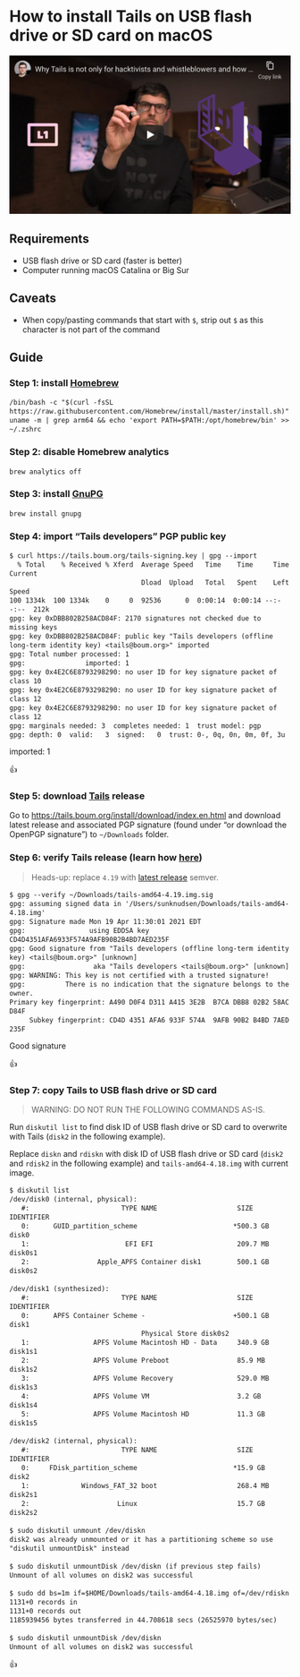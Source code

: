 <!--
Title: How to install Tails on USB flash drive or SD card on macOS
Description: Learn how to install Tails on USB flash drive or SD card on macOS.
Author: Sun Knudsen <https://github.com/sunknudsen>
Contributors: Sun Knudsen <https://github.com/sunknudsen>, 7aqdxe6f <https://github.com/7aqdxe6f>
Reviewers:
Publication date: 2021-05-05T14:49:08.692Z
Listed: true
-->

# How to install Tails on USB flash drive or SD card on macOS

[![Why Tails is not only for hacktivists and whistleblowers and how to get started](why-tails-is-not-only-for-hacktivists-and-whistleblowers-and-how-to-get-started.png)](https://www.youtube.com/watch?v=kZ4NHz-gjLo "Why Tails is not only for hacktivists and whistleblowers and how to get started")

## Requirements

- USB flash drive or SD card (faster is better)
- Computer running macOS Catalina or Big Sur

## Caveats

- When copy/pasting commands that start with `$`, strip out `$` as this character is not part of the command

## Guide

### Step 1: install [Homebrew](https://brew.sh/)

```shell
/bin/bash -c "$(curl -fsSL https://raw.githubusercontent.com/Homebrew/install/master/install.sh)"
uname -m | grep arm64 && echo 'export PATH=$PATH:/opt/homebrew/bin' >> ~/.zshrc
```

### Step 2: disable Homebrew analytics

```shell
brew analytics off
```

### Step 3: install [GnuPG](https://gnupg.org/)

```shell
brew install gnupg
```

### Step 4: import “Tails developers” PGP public key

```console
$ curl https://tails.boum.org/tails-signing.key | gpg --import
  % Total    % Received % Xferd  Average Speed   Time    Time     Time  Current
                                 Dload  Upload   Total   Spent    Left  Speed
100 1334k  100 1334k    0     0  92536      0  0:00:14  0:00:14 --:--:--  212k
gpg: key 0xDBB802B258ACD84F: 2170 signatures not checked due to missing keys
gpg: key 0xDBB802B258ACD84F: public key "Tails developers (offline long-term identity key) <tails@boum.org>" imported
gpg: Total number processed: 1
gpg:               imported: 1
gpg: key 0x4E2C6E8793298290: no user ID for key signature packet of class 10
gpg: key 0x4E2C6E8793298290: no user ID for key signature packet of class 12
gpg: key 0x4E2C6E8793298290: no user ID for key signature packet of class 12
gpg: marginals needed: 3  completes needed: 1  trust model: pgp
gpg: depth: 0  valid:   3  signed:   0  trust: 0-, 0q, 0n, 0m, 0f, 3u
```

imported: 1

👍

### Step 5: download [Tails](https://tails.boum.org/) release

Go to https://tails.boum.org/install/download/index.en.html and download latest release and associated PGP signature (found under “or download the OpenPGP signature”) to `~/Downloads` folder.

### Step 6: verify Tails release (learn how [here](../how-to-verify-pgp-digital-signatures-using-gnupg-on-macos))

> Heads-up: replace `4.19` with [latest release](https://tails.boum.org/install/download/index.en.html) semver.

```console
$ gpg --verify ~/Downloads/tails-amd64-4.19.img.sig
gpg: assuming signed data in '/Users/sunknudsen/Downloads/tails-amd64-4.18.img'
gpg: Signature made Mon 19 Apr 11:30:01 2021 EDT
gpg:                using EDDSA key CD4D4351AFA6933F574A9AFB90B2B4BD7AED235F
gpg: Good signature from "Tails developers (offline long-term identity key) <tails@boum.org>" [unknown]
gpg:                 aka "Tails developers <tails@boum.org>" [unknown]
gpg: WARNING: This key is not certified with a trusted signature!
gpg:          There is no indication that the signature belongs to the owner.
Primary key fingerprint: A490 D0F4 D311 A415 3E2B  B7CA DBB8 02B2 58AC D84F
     Subkey fingerprint: CD4D 4351 AFA6 933F 574A  9AFB 90B2 B4BD 7AED 235F
```

Good signature

👍

### Step 7: copy Tails to USB flash drive or SD card

> WARNING: DO NOT RUN THE FOLLOWING COMMANDS AS-IS.

Run `diskutil list` to find disk ID of USB flash drive or SD card to overwrite with Tails (`disk2` in the following example).

Replace `diskn` and `rdiskn` with disk ID of USB flash drive or SD card (`disk2` and `rdisk2` in the following example) and `tails-amd64-4.18.img` with current image.

```console
$ diskutil list
/dev/disk0 (internal, physical):
   #:                       TYPE NAME                    SIZE       IDENTIFIER
   0:      GUID_partition_scheme                        *500.3 GB   disk0
   1:                        EFI EFI                     209.7 MB   disk0s1
   2:                 Apple_APFS Container disk1         500.1 GB   disk0s2

/dev/disk1 (synthesized):
   #:                       TYPE NAME                    SIZE       IDENTIFIER
   0:      APFS Container Scheme -                      +500.1 GB   disk1
                                 Physical Store disk0s2
   1:                APFS Volume Macintosh HD - Data     340.9 GB   disk1s1
   2:                APFS Volume Preboot                 85.9 MB    disk1s2
   3:                APFS Volume Recovery                529.0 MB   disk1s3
   4:                APFS Volume VM                      3.2 GB     disk1s4
   5:                APFS Volume Macintosh HD            11.3 GB    disk1s5

/dev/disk2 (internal, physical):
   #:                       TYPE NAME                    SIZE       IDENTIFIER
   0:     FDisk_partition_scheme                        *15.9 GB    disk2
   1:             Windows_FAT_32 boot                    268.4 MB   disk2s1
   2:                      Linux                         15.7 GB    disk2s2

$ sudo diskutil unmount /dev/diskn
disk2 was already unmounted or it has a partitioning scheme so use "diskutil unmountDisk" instead

$ sudo diskutil unmountDisk /dev/diskn (if previous step fails)
Unmount of all volumes on disk2 was successful

$ sudo dd bs=1m if=$HOME/Downloads/tails-amd64-4.18.img of=/dev/rdiskn
1131+0 records in
1131+0 records out
1185939456 bytes transferred in 44.708618 secs (26525970 bytes/sec)

$ sudo diskutil unmountDisk /dev/diskn
Unmount of all volumes on disk2 was successful
```

👍
